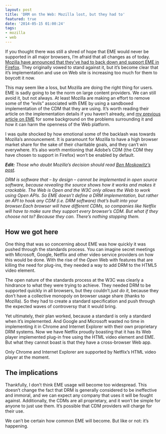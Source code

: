 ```yaml
---
layout: post
title: 'DRM on the Web: Mozilla lost, but they had to'
featured: true
date: '2014-05-15 01:00:24'
tags:
- mozilla
- web
---
```


If you thought there was still a shred of hope that EME would never be supported in all major browsers, I’m afraid that all changes as of today. [Mozilla have announced that they’ve had to back down and support EME in Firefox](https://hacks.mozilla.org/2014/05/reconciling-mozillas-mission-and-w3c-eme/). They originally vowed to stand against it, but it’s become clear that it’s implementation and use on Web site is increasing too much for them to boycott it now.

This may seem like a loss, but Mozilla are doing the right thing for users. EME is sadly going to be the norm on large content providers. We can still avoid it, but not always. At least Mozilla are making an effort to remove some of the “evils” associated with EME by using a sandboxed implementation of the CDM that they are using. It’s worth reading their article on the implementation details if you haven’t already, and [my previous article on EME](http://joshtumath.me.uk/2013/07/06/drm-on-the-web-it-begins/ "DRM on the Web: it begins") for some background on the problems surrounding it and how it can harm the openness of the Web platform.

I was quite shocked by how emotional some of the backlash was towards Mozilla’s announcement. It is paramount for Mozilla to have a high browser market share for the sake of their charitable goals, and they can’t win everywhere. It’s also worth mentioning that Adobe’s CDM (the CDM they have chosen to support in Firefox) won’t be enabled by default.

***Edit:** Those who doubt Mozilla’s decision should read [Ben Moskowitz’s post](http://www.benmoskowitz.com/?p=982).*

*DRM is software that – by design – cannot be implemented in open source software, because revealing the source shows how it works and makes it crackable. The Web is Open and the W3C only allows the Web to work using Open APIs. So EME doesn’t define a DRM implementation, but rather an API to hook any CDM (i.e. DRM software) that’s built into your browser.Each browser will have different CDMs, so companies like Netflix will have to make sure they support every browser’s CDM. But what if they choose not to? Because they can. There’s nothing stopping them.*

## How we got here
One thing that was so concerning about EME was how quickly it was pushed through the standards process. You can imagine secret meetings with Microsoft, Google, Netflix and other video service providers on how this would be done. With the rise of the *Open* Web with features that are killing the need for plug-ins, they needed a way to add DRM to the HTML5 video element.

The open nature of the standards process at the W3C was clearly a hindrance to what they were trying to achieve. They needed DRM to be supported quickly in all browsers, but they couldn’t *just do it*, because they don’t have a collective monopoly on browser usage share (thanks to Mozilla). So they had to create a standard specification and push through the expected waves of controversy that it would bring.

Yet ultimately, their plan worked, because a standard is only a standard when it’s implemented. And Google and Microsoft wasted no time in implementing it in Chrome and Internet Explorer with their own proprietary DRM systems. Now we have Netflix proudly boasting that it has its Web player implemented plug-in free using the HTML video element and EME. But what they cannot boast is that they have a cross-browser Web app.

Only Chrome and Internet Explorer are supported by Netflix’s HTML video player at the moment.


## The implications

Thankfully, I don’t think EME usage will become too widespread. This doesn’t change the fact that DRM is generally considered to be ineffective and immoral, and we can expect any company that uses it will be fought against. Additionally, the CDMs are all proprietary, and it won’t be simple for anyone to just use them. It’s possible that CDM providers will charge for their use.

We can’t be certain how common EME will become. But like or not: it’s happening.